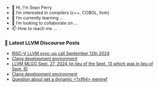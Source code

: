 - 👋 Hi, I’m Sean Perry
- 👀 I’m interested in compilers (c++, COBOL, llvm)
- 🌱 I’m currently learning ...
- 💞️ I’m looking to collaborate on ...
- 📫 How to reach me ...

<!---
s66perry/s66perry is a ✨ special ✨ repository because its `README.md` (this file) appears on your GitHub profile.
You can click the Preview link to take a look at your changes.
--->
### 📕 Latest LLVM Discourse Posts

<!-- DISCOURSE-LLVM:START -->
- [RISC-V LLVM sync-up call September 12th 2024](https://discourse.llvm.org/t/risc-v-llvm-sync-up-call-september-12th-2024/81199#post_1)
- [Clang development environment](https://discourse.llvm.org/t/clang-development-environment/81140?page=2#post_22)
- [LLVM MLGO Sept. 27, 2024 &lpar;in lieu of the Sept. 13 which was in lieu of Sept. 6&rpar;](https://discourse.llvm.org/t/llvm-mlgo-sept-27-2024-in-lieu-of-the-sept-13-which-was-in-lieu-of-sept-6/81110#post_2)
- [Clang development environment](https://discourse.llvm.org/t/clang-development-environment/81140?page=2#post_21)
- [Question about get a dynamic &lt;?xf64&gt; memref](https://discourse.llvm.org/t/question-about-get-a-dynamic-xf64-memref/81197#post_8)
<!-- DISCOURSE-LLVM:END -->
